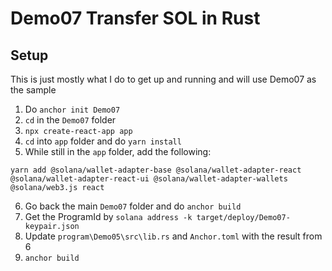 # Demo07 Transfer SOL in Rust

## Setup
This is just mostly what I do to get up and running and will use Demo07 as the sample
1. Do `anchor init Demo07`
2. `cd` in the `Demo07` folder
3. `npx create-react-app app`
4. `cd` into `app` folder and do `yarn install`
5. While still in the `app` folder, add the following:
```
yarn add @solana/wallet-adapter-base @solana/wallet-adapter-react @solana/wallet-adapter-react-ui @solana/wallet-adapter-wallets @solana/web3.js react
```
6. Go back the main `Demo07` folder and do `anchor build`
7. Get the ProgramId by `solana address -k target/deploy/Demo07-keypair.json`
8. Update `program\Demo05\src\lib.rs` and `Anchor.toml` with the result from 6
9. `anchor build`